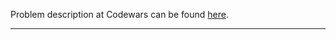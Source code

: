 Problem description at Codewars can be found
[here](https://www.codewars.com/kata/59441520102eaa25260000bf/train/python).

-------------


